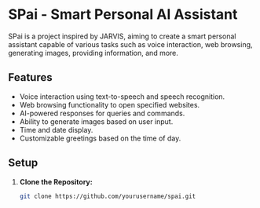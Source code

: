 # SPai - Smart Personal AI Assistant

SPai is a project inspired by JARVIS, aiming to create a smart personal assistant capable of various tasks such as voice interaction, web browsing, generating images, providing information, and more.

## Features

- Voice interaction using text-to-speech and speech recognition.
- Web browsing functionality to open specified websites.
- AI-powered responses for queries and commands.
- Ability to generate images based on user input.
- Time and date display.
- Customizable greetings based on the time of day.

## Setup

1. **Clone the Repository:**

   ```bash
   git clone https://github.com/yourusername/spai.git